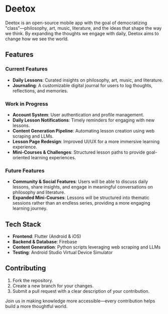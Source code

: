 # Deetox

Deetox is an open-source mobile app with the goal of democratizing "class"—philosophy, art, music, literature, and the ideas that shape the way we think. By expanding the thoughts we engage with daily, Deetox aims to change how we see the world.

## Features

### Current Features
- **Daily Lessons**: Curated insights on philosophy, art, music, and literature.
- **Journaling**: A customizable digital journal for users to log thoughts, reflections, and memories.

### Work in Progress
- **Account System**: User authentication and profile management.
- **Daily Lesson Notifications**: Timely reminders for engaging with new lessons.
- **Content Generation Pipeline**: Automating lesson creation using web scraping and LLMs.
- **Lesson Page Redesign**: Improved UI/UX for a more immersive learning experience.
- **Mini-Courses & Challenges**: Structured lesson paths to provide goal-oriented learning experiences.

### Future Features
- **Community & Social Features**: Users will be able to discuss daily lessons, share insights, and engage in meaningful conversations on philosophy and literature.
- **Expanded Mini-Courses**: Lessons will be structured into thematic sessions rather than an endless series, providing a more engaging learning journey.

## Tech Stack
- **Frontend**: Flutter (Android & iOS)
- **Backend & Database**: Firebase
- **Content Generation**: Python scripts leveraging web scraping and LLMs
- **Testing**: Android Studio Virtual Device Simulator

## Contributing
1. Fork the repository.
2. Create a new branch for your changes.
3. Submit a pull request with a clear description of your contribution.

Join us in making knowledge more accessible—every contribution helps build a more thoughtful world.
